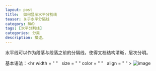 ```yaml
---
layout: post
title:  如何显示水平分割线
teaser: 关于水平分隔线
category: RWD
tags: [水平分割线]
categories: 分类
description: 描述。
---
```


水平线可以作为段落与段落之前的分隔线，使得文档结构清晰，层次分明。

基本语法：<hr width = " "   size = " "  color = " "   align = " " >
![image](https://debbie925.github.io/img/20160413065218915.jpg)
